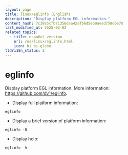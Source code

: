 ```yaml
---
layout: page
title: linux/eglinfo (English)
description: "Display platform EGL information."
content_hash: 7c3885cfb71356daa42af56d5eb0aeed758c0e7d
last_modified_at: 2025-03-02
related_topics:
  - title: español version
    url: /es/linux/eglinfo.html
    icon: bi bi-globe
tldri18n_status: 2
---
```

# eglinfo

Display platform EGL information.
More information: <https://github.com/dv1/eglinfo>.

- Display full platform information:

`eglinfo`

- Display a brief version of platform information:

`eglinfo -B`

- Display help:

`eglinfo -h`
